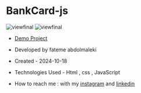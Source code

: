 # BankCard-js

![viewfinal](https://github.com/user-attachments/assets/877992fc-bc0e-488e-af70-8279ae47483b)
![viewfinal](https://github.com/user-attachments/assets/59afc1dc-2cc1-4257-a93a-f708342d16bb)
- [Demo Project](https://fatemeabdolmaleki.github.io/BankCard-js/)

- Developed by fateme abdolmaleki

- Created - 2024-10-18

- Technologies Used - Html , css , JavaScript 

- How to reach me : with my [instagram](https://www.instagram.com/fatemeabdolmaleki_) and [linkedin](https://www.linkedin.com/in/fateme-abdolmaleki/)
